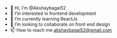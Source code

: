 - 👋 Hi, I’m @Akshaybagai52
- 👀 I’m interested in frontend development
- 🌱 I’m currently learning ReactJs
- 💞️ I’m looking to collaborate on front end design
- 📫 How to reach me akshaybagai52@gmail.com

<!---
Akshaybagai52/Akshaybagai52 is a ✨ special ✨ repository because its `README.md` (this file) appears on your GitHub profile.
You can click the Preview link to take a look at your changes.
--->

